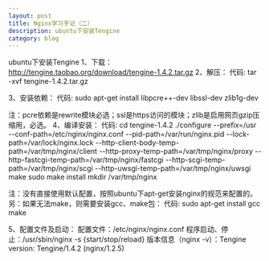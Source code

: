 ```yaml
---
layout: post
title: Nginx学习手记（二）
description: ubuntu下安装Tengine
category: blog
---
```


ubuntu下安装Tengine
1、下载：
http://tengine.taobao.org/download/tengine-1.4.2.tar.gz
2、解压：
代码:
tar -xvf tengine-1.4.2.tar.gz

3、安装依赖：
代码:
sudo apt-get install libpcre++-dev libssl-dev zlib1g-dev

注：pcre依赖是rewrite模块必选；ssl是https访问的模块；zlib是启用网页gzip压缩用，必选。
4、编译安装：
代码:
cd tengine-1.4.2
./configure --prefix=/usr --conf-path=/etc/nginx/nginx.conf --pid-path=/var/run/nginx.pid --lock-path=/var/lock/nginx.lock --http-client-body-temp-path=/var/tmp/nginx/client --http-proxy-temp-path=/var/tmp/nginx/proxy --http-fastcgi-temp-path=/var/tmp/nginx/fastcgi --http-scgi-temp-path=/var/tmp/nginx/scgi --http-uwsgi-temp-path=/var/tmp/nginx/uwsgi
make
sudo make install
mkdir /var/tmp/nginx

注：没有直接使用默认配置，按照ubuntu下apt-get安装nginx的规范来配置的。
另：如果无法make，则需要安装gcc、make包：
代码:
sudo apt-get install gcc make

5、配置文件及启动：
配置文件：/etc/nginx/nginx.conf
程序启动、停止：/usr/sbin/nginx -s {start/stop/reload}
版本信息（nginx -v）：Tengine version: Tengine/1.4.2 (nginx/1.2.5)
